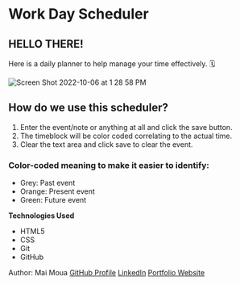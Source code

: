 # Work Day Scheduler 

## HELLO THERE! 

Here is a daily planner to help manage your time effectively. 🗓

![Screen Shot 2022-10-06 at 1 28 58 PM](https://user-images.githubusercontent.com/113512061/194412302-85aaf5ca-53d9-4046-bf90-8edf6a212673.png)

## How do we use this scheduler?
 1. Enter the event/note or anything at all and click the save button.
 2. The timeblock will be color coded correlating to the actual time. 
 3. Clear the text area and click save to clear the event.

### Color-coded meaning to make it easier to identify:
* Grey: Past event
* Orange: Present event
* Green: Future event

**Technologies Used** 
* HTML5
* CSS
* Git
* GitHub

Author: Mai Moua 
[GitHub Profile](https://github.com/SkyWalkerMM26)
[LinkedIn](https://www.linkedin.com/in/mai-moua-69a50517a/)
[Portfolio Website](https://skywalkermm26.github.io/work-day-scheduler/)







